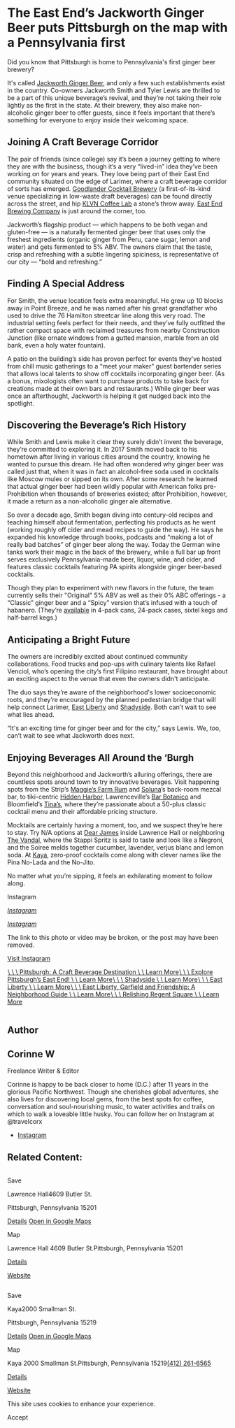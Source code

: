 # The East End’s Jackworth Ginger Beer puts Pittsburgh on the map with a Pennsylvania first

Did you know that Pittsburgh is home to Pennsylvania's first ginger beer brewery?

It's called [Jackworth Ginger Beer](https://www.jackworth.co/), and only a few such establishments exist in the country. Co-owners Jackworth Smith and Tyler Lewis are thrilled to be a part of this unique beverage’s revival, and they’re not taking their role lightly as the first in the state. At their brewery, they also make non-alcoholic ginger beer to offer guests, since it feels important that there’s something for everyone to enjoy inside their welcoming space.

## Joining A Craft Beverage Corridor

The pair of friends (since college) say it’s been a journey getting to where they are with the business, though it’s a very “lived-in” idea they’ve been working on for years and years. They love being part of their East End community situated on the edge of Larimer, where a craft beverage corridor of sorts has emerged. [Goodlander Cocktail Brewery](https://www.goodlandercocktails.com/home) (a first-of-its-kind venue specializing in low-waste draft beverages) can be found directly across the street, and hip [KLVN Coffee Lab](https://klvncoffee.com/) a stone’s throw away. [East End Brewing Company](https://www.eastendbrewing.com/) is just around the corner, too.

Jackworth’s flagship product — which happens to be both vegan and gluten-free — is a naturally fermented ginger beer that uses only the freshest ingredients (organic ginger from Peru, cane sugar, lemon and water) and gets fermented to 5% ABV. The owners claim that the taste, crisp and refreshing with a subtle lingering spiciness, is representative of our city — “bold and refreshing.”

## Finding A Special Address

For Smith, the venue location feels extra meaningful. He grew up 10 blocks away in Point Breeze, and he was named after his great grandfather who used to drive the 76 Hamilton streetcar line along this very road. The industrial setting feels perfect for their needs, and they’ve fully outfitted the rather compact space with reclaimed treasures from nearby Construction Junction (like ornate windows from a gutted mansion, marble from an old bank, even a holy water fountain).

A patio on the building’s side has proven perfect for events they’ve hosted from chill music gatherings to a “meet your maker” guest bartender series that allows local talents to show off cocktails incorporating ginger beer. (As a bonus, mixologists often want to purchase products to take back for creations made at their own bars and restaurants.) While ginger beer was once an afterthought, Jackworth is helping it get nudged back into the spotlight.

## Discovering the Beverage’s Rich History

While Smith and Lewis make it clear they surely didn’t invent the beverage, they’re committed to exploring it. In 2017 Smith moved back to his hometown after living in various cities around the country, knowing he wanted to pursue this dream. He had often wondered why ginger beer was called just that, when it was in fact an alcohol-free soda used in cocktails like Moscow mules or sipped on its own. After some research he learned that actual ginger beer had been wildly popular with American folks pre-Prohibition when thousands of breweries existed; after Prohibition, however, it made a return as a non-alcoholic ginger ale alternative.

So over a decade ago, Smith began diving into century-old recipes and teaching himself about fermentation, perfecting his products as he went (working roughly off cider and mead recipes to guide the way). He says he expanded his knowledge through books, podcasts and “making a lot of really bad batches” of ginger beer along the way. Today the German wine tanks work their magic in the back of the brewery, while a full bar up front serves exclusively Pennsylvania-made beer, liquor, wine, and cider, and features classic cocktails featuring PA spirits alongside ginger beer-based cocktails.

Though they plan to experiment with new flavors in the future, the team currently sells their "Original" 5% ABV as well as their 0% ABC offerings - a “Classic” ginger beer and a “Spicy” version that’s infused with a touch of habanero. (They’re [available](https://www.jackworth.co/products) in 4-pack cans, 24-pack cases, sixtel kegs and half-barrel kegs.)

## Anticipating a Bright Future

The owners are incredibly excited about continued community collaborations. Food trucks and pop-ups with culinary talents like Rafael Venciol, who’s opening the city’s first Filipino restaurant, have brought about an exciting aspect to the venue that even the owners didn't anticipate.

The duo says they’re aware of the neighborhood's lower socioeconomic roots, and they’re encouraged by the planned pedestrian bridge that will help connect Larimer, [East Liberty](https://www.visitpittsburgh.com/blog/east-liberty-garfield-and-friendship-neighborhood-guide/) and [Shadyside](https://www.visitpittsburgh.com/blog/discovering-shadyside/). Both can’t wait to see what lies ahead.

“It's an exciting time for ginger beer and for the city,” says Lewis. We, too, can’t wait to see what Jackworth does next.

## Enjoying Beverages All Around the ‘Burgh

Beyond this neighborhood and Jackworth’s alluring offerings, there are countless spots around town to try innovative beverages. Visit happening spots from the Strip’s [Maggie’s Farm Rum](https://www.maggiesfarmrum.com/) and [Soluna](https://www.maggiesfarmrum.com/)’s back-room mezcal bar, to tiki-centric [Hidden Harbor](https://www.hiddenharborpgh.com/), Lawrenceville’s [Bar Botanico](https://barbotanico.com/) and Bloomfield’s [Tina’s](https://tinaspgh.com/), where they’re passionate about a 50-plus classic cocktail menu and their affordable pricing structure.

Mocktails are certainly having a moment, too, and we suspect they’re here to stay. Try N/A options at [Dear James](https://www.lawrencehallpgh.com/dearjames) inside Lawrence Hall or neighboring [The Vandal](https://www.thevandalpgh.com/), where the Stappi Spritz is said to taste and look like a Negroni, and the Soiree melds together cucumber, lavender, verjus blanc and lemon soda. At [Kaya](https://www.kaya.menu/), zero-proof cocktails come along with clever names like the Pina No-Lada and the No-Jito.

No matter what you’re sipping, it feels an exhilarating moment to follow along.

Instagram

[_Instagram_](https://www.instagram.com/p/CpLK6Icpelt/?utm_source=ig_embed&utm_campaign=invalid&ig_rid=379f25a5-26c2-4996-8612-a9b8a7a8a8dc)

[_Instagram_](https://www.instagram.com/p/CpLK6Icpelt/?utm_source=ig_embed&utm_campaign=invalid&ig_rid=379f25a5-26c2-4996-8612-a9b8a7a8a8dc)

The link to this photo or video may be broken, or the post may have been removed.

[Visit Instagram](https://www.instagram.com/p/CpLK6Icpelt/?utm_source=ig_embed&utm_campaign=invalid&ig_rid=379f25a5-26c2-4996-8612-a9b8a7a8a8dc)

[![](data:image/svg+xml;charset=utf-8,%3Csvg%20xmlns%3D%27http%3A%2F%2Fwww.w3.org%2F2000%2Fsvg%27%20width%3D%271%27%20height%3D%271%27%20style%3D%27background%3Atransparent%27%2F%3E)\\
\\
\\
Pittsburgh: A Craft Beverage Destination \\
\\
Learn More](https://www.visitpittsburgh.com/blog/pittsburgh-a-craft-beverage-destination-2/)[![](data:image/svg+xml;charset=utf-8,%3Csvg%20xmlns%3D%27http%3A%2F%2Fwww.w3.org%2F2000%2Fsvg%27%20width%3D%271%27%20height%3D%271%27%20style%3D%27background%3Atransparent%27%2F%3E)\\
\\
\\
Explore Pittsburgh’s East End! \\
\\
Learn More](https://www.visitpittsburgh.com/blog/explore-pittsburghs-east-end/)[![](data:image/svg+xml;charset=utf-8,%3Csvg%20xmlns%3D%27http%3A%2F%2Fwww.w3.org%2F2000%2Fsvg%27%20width%3D%271%27%20height%3D%271%27%20style%3D%27background%3Atransparent%27%2F%3E)\\
\\
\\
Shadyside \\
\\
Learn More](https://www.visitpittsburgh.com/neighborhoods/shadyside/)[![](data:image/svg+xml;charset=utf-8,%3Csvg%20xmlns%3D%27http%3A%2F%2Fwww.w3.org%2F2000%2Fsvg%27%20width%3D%271%27%20height%3D%271%27%20style%3D%27background%3Atransparent%27%2F%3E)\\
\\
\\
East Liberty \\
\\
Learn More](https://www.visitpittsburgh.com/neighborhoods/east-liberty/)[![](data:image/svg+xml;charset=utf-8,%3Csvg%20xmlns%3D%27http%3A%2F%2Fwww.w3.org%2F2000%2Fsvg%27%20width%3D%271%27%20height%3D%271%27%20style%3D%27background%3Atransparent%27%2F%3E)\\
\\
\\
East Liberty, Garfield and Friendship: A Neighborhood Guide \\
\\
Learn More](https://www.visitpittsburgh.com/blog/east-liberty-garfield-and-friendship-neighborhood-guide/)[![Exterior of 3 Rivers Outdoor Co. in Regent Square with kayaks and canoes out front.](data:image/svg+xml;charset=utf-8,%3Csvg%20xmlns%3D%27http%3A%2F%2Fwww.w3.org%2F2000%2Fsvg%27%20width%3D%271%27%20height%3D%271%27%20style%3D%27background%3Atransparent%27%2F%3E)\\
\\
\\
Relishing Regent Square \\
\\
Learn More](https://www.visitpittsburgh.com/blog/regent-square-pittsburgh/)

![Corinne W](data:image/svg+xml;charset=utf-8,%3Csvg%20xmlns%3D%27http%3A%2F%2Fwww.w3.org%2F2000%2Fsvg%27%20width%3D%271%27%20height%3D%271%27%20style%3D%27background%3Atransparent%27%2F%3E)

## Author

## Corinne W

Freelance Writer & Editor

Corinne is happy to be back closer to home (D.C.) after 11 years in the glorious Pacific Northwest. Though she cherishes global adventures, she also lives for discovering local gems, from the best spots for coffee, conversation and soul-nourishing music, to water activities and trails on which to walk a loveable little husky. You can follow her on Instagram at @travelcorx

- [Instagram](https://www.instagram.com/travelcorx/)

## Related Content:

[![](data:image/svg+xml;charset=utf-8,%3Csvg%20xmlns%3D%27http%3A%2F%2Fwww.w3.org%2F2000%2Fsvg%27%20width%3D%271%27%20height%3D%271%27%20style%3D%27background%3Atransparent%27%2F%3E)](https://www.visitpittsburgh.com/directory/lawrence-hall/)

Save

Lawrence Hall4609 Butler St.

Pittsburgh, Pennsylvania 15201

[Details](https://www.visitpittsburgh.com/directory/lawrence-hall/) [Open in Google Maps](http://maps.google.com/?q=4609%20Butler%20St.%0APittsburgh%2C%20Pennsylvania%2015201%0A)

Map

Lawrence Hall
4609 Butler St.Pittsburgh, Pennsylvania 15201

[Details](https://www.visitpittsburgh.com/directory/lawrence-hall/)

[Website](http://www.lawrencehallpgh.com/)

[![](data:image/svg+xml;charset=utf-8,%3Csvg%20xmlns%3D%27http%3A%2F%2Fwww.w3.org%2F2000%2Fsvg%27%20width%3D%271%27%20height%3D%271%27%20style%3D%27background%3Atransparent%27%2F%3E)](https://www.visitpittsburgh.com/directory/kaya/)

Save

Kaya2000 Smallman St.

Pittsburgh, Pennsylvania 15219

[Details](https://www.visitpittsburgh.com/directory/kaya/) [Open in Google Maps](http://maps.google.com/?q=2000%20Smallman%20St.%0APittsburgh%2C%20Pennsylvania%2015219%0A)

Map

Kaya
2000 Smallman St.Pittsburgh, Pennsylvania 15219[(412) 261-6565](tel:+1-412-261-6565)

[Details](https://www.visitpittsburgh.com/directory/kaya/)

[Website](http://www.bigburrito.com/)

This site uses cookies to enhance your experience.



Accept
